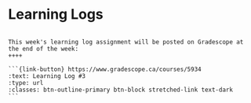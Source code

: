 # Learning Logs

````{panels}

This week's learning log assignment will be posted on Gradescope at the end of the week:
++++ 

```{link-button} https://www.gradescope.ca/courses/5934
:text: Learning Log #3
:type: url
:classes: btn-outline-primary btn-block stretched-link text-dark
```
````
